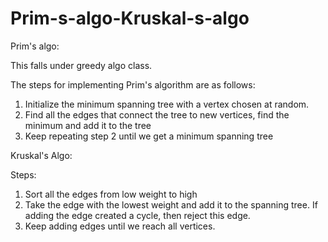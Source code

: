# Prim-s-algo-Kruskal-s-algo


Prim's algo:

This falls under greedy algo class. 

The steps for implementing Prim's algorithm are as follows:
1) Initialize the minimum spanning tree with a vertex chosen at random.
2) Find all the edges that connect the tree to new vertices, find the minimum and add it to the tree
3) Keep repeating step 2 until we get a minimum spanning tree

Kruskal's Algo:

Steps:

1) Sort all the edges from low weight to high
2) Take the edge with the lowest weight and add it to the spanning tree. If adding the edge created a cycle, then reject this edge.
3) Keep adding edges until we reach all vertices.
